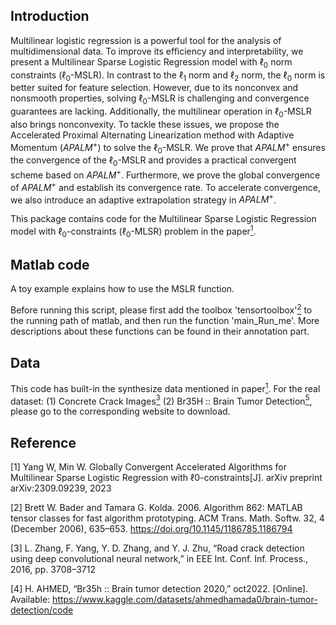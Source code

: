 ## Introduction
Multilinear logistic regression  is a powerful tool for the analysis of multidimensional data. To improve its efficiency and interpretability, we present a Multilinear Sparse Logistic Regression model with $\ell_0$ norm constraints ($\ell_0$-MSLR). In contrast to the $\ell_1$ norm and $\ell_2$ norm, the $\ell_0$ norm is better suited for feature selection. However, due to its nonconvex and nonsmooth properties, solving $\ell_0$-MSLR is challenging and convergence guarantees are lacking. Additionally, the multilinear operation in $\ell_0$-MSLR also brings nonconvexity. To tackle these issues, we propose the Accelerated Proximal Alternating Linearization method with Adaptive Momentum ($APALM^+$)  to solve the $\ell_0$-MSLR. We prove that $APALM^+$ ensures the convergence  of the $\ell_0$-MSLR and provides a practical convergent scheme based on $APALM^+$. Furthermore, we  prove the global convergence of $APALM^+$ and establish its convergence rate. To accelerate convergence, we also introduce an adaptive extrapolation strategy in $APALM^+$.

This package contains code for the Multilinear Sparse Logistic Regression model with $\ell_0$-constraints ($\ell_0$-MLSR) problem in the paper[<sup>1</sup>](#refer-id). 

## Matlab code
A toy example explains how to use the MSLR function. 

Before running this script, please first add the toolbox 'tensortoolbox'[<sup>2</sup>](#refer-id) to the running path of matlab, and then run the function 'main_Run_me'. More descriptions about these functions can be found in their annotation part.

## Data
This code has built-in the synthesize data mentioned in paper[<sup>1</sup>](#refer-id). For the real dataset: (1) Concrete Crack Images[<sup>3</sup>](#refer-id) (2) Br35H :: Brain Tumor Detection[<sup>5</sup>](#refer-id), please go to the corresponding website to download.


## Reference
<div id="refer-id"></div>
[1]  Yang W, Min W. Globally Convergent Accelerated Algorithms for Multilinear Sparse Logistic Regression with ℓ0-constraints[J]. arXiv preprint arXiv:2309.09239, 2023

[2] Brett W. Bader and Tamara G. Kolda. 2006. Algorithm 862: MATLAB tensor classes for fast algorithm prototyping. ACM Trans. Math. Softw. 32, 4 (December 2006), 635–653. https://doi.org/10.1145/1186785.1186794

[3] L. Zhang, F. Yang, Y. D. Zhang, and Y. J. Zhu, “Road crack detection using deep convolutional neural network,” in EEE Int. Conf. Inf. Process., 2016, pp. 3708–3712

[4] H. AHMED, “Br35h :: Brain tumor detection 2020,” oct2022. [Online]. Available: https://www.kaggle.com/datasets/ahmedhamada0/brain-tumor-detection/code
